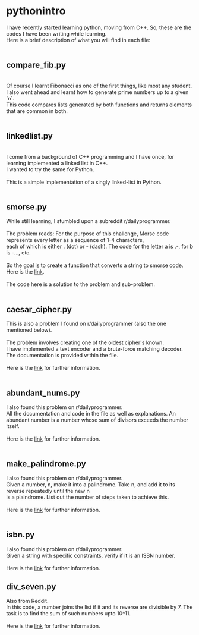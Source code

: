 # pythonintro
I have recently started learning python, moving from C++. So, these are the codes I have been writing while learning.
<br>
Here is a brief description of what you will find in each file:
<br>
<br>
## **compare_fib.py**
<br>
Of course I learnt Fibonacci as one of the first things, like most any student. <br>
I also went ahead and learnt how to generate prime numbers up to a given `n`.
<br>
This code compares lists generated by both functions and returns elements that are common in both.
<br>
<br>

## **linkedlist.py**
<br>
I come from a background of C++ programming and I have once, for learning implemented a linked list in C++.
<br>
I wanted to try the same for Python.
<br>
<br>
This is a simple implementation of a singly linked-list in Python.
<br>
<br>

## **smorse.py**
While still learning, I stumbled upon a subreddit r/dailyprogrammer.
<br>
<br>
The problem reads:
For the purpose of this challenge, Morse code represents every letter as a sequence of 1-4 characters,
<br>
each of which is either . (dot) or - (dash). The code for the letter a is .-, for b is -..., etc.
<br>
<br>
So the goal is to create a function that converts a string to smorse code.
<br>
Here is the [link](https://www.reddit.com/r/dailyprogrammer/comments/cmd1hb/20190805_challenge_380_easy_smooshed_morse_code_1/?rdt=63439).
<br>
<br>
The code here is a solution to the problem and sub-problem.
<br>
<br>

## **caesar_cipher.py**
This is also a problem I found on r/dailyprogrammer (also the one mentioned below).
<br>
<br>
The problem involves creating one of the oldest cipher's known.
<br>
I have implemented a text encoder and a brute-force matching decoder. The documentation is provided within the file.
<br>
<br>
Here is the [link](https://www.reddit.com/r/dailyprogrammer/comments/t33vi/522012_challenge_47_easy/) for further information.
<br>
<br>

## **abundant_nums.py**
I also found this problem on r/dailyprogrammer.
<br>
All the documentation and code in the file as well as explanations.
An abundant number is a number whose sum of divisors exceeds the number itself.
<br>
<br>
Here is the [link](https://www.reddit.com/r/dailyprogrammer/comments/3uuhdk/20151130_challenge_243_easy_abundant_and/) for further information.
<br>
<br>

## **make_palindrome.py**
I also found this problem on r/dailyprogrammer.
<br>
Given a number, n, make it into a palindrome. Take n, and add it to its reverse repeatedly until the new n
<br>
is a plaindrome. List out the number of steps taken to achieve this.
<br>
<br>
Here is the [link](https://www.reddit.com/r/dailyprogrammer/comments/38yy9s/20150608_challenge_218_easy_making_numbers/) for further information.
<br>
<br>

## **isbn.py**
I also found this problem on r/dailyprogrammer.
<br>
Given a string with specific constraints, verify if it is an ISBN number.
<br>
<br>
Here is the [link](https://www.reddit.com/r/dailyprogrammer/comments/2s7ezp/20150112_challenge_197_easy_isbn_validator/) for further information.

## **div_seven.py**
Also from Reddit.
<br>
In this code, a number joins the list if it and its reverse are divisible by 7. The task is to find the sum of such numbers upto 10^11.
<br>
<br>
Here is the [link](https://www.reddit.com/r/dailyprogrammer/comments/3irzsi/20150828_challenge_229_hard_divisible_by_7/) for further information.
